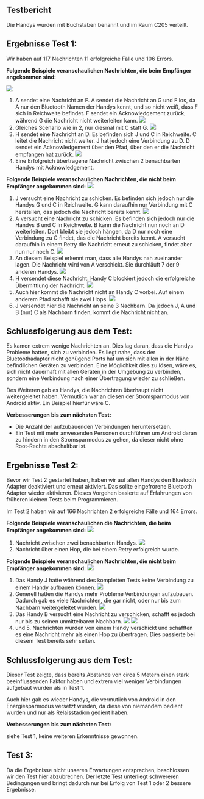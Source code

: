 Testbericht
--------------- 
Die Handys wurden mit Buchstaben benannt und im Raum C205 verteilt.


Ergebnisse Test 1: 
-----------

Wir haben auf 117 Nachrichten 11 erfolgreiche Fälle und 106 Errors. 




**Folgende Beispiele veranschaulichen Nachrichten, die beim Empfänger angekommen sind:**

![](/Bilder/Erfolg4.jpg)
1. A sendet eine Nachricht an F. A sendet die Nachricht an G und F los, da A nur den Bluetooth Namen der Handys kennt, und so nicht weiß, dass F sich in Reichweite befindet. F sendet ein Acknowledgement zurück, während G die Nachricht nicht weiterleiten kann. 
![](/Bilder/Erfolg3.jpg)
2. Gleiches Scenario wie in 2, nur diesmal mit C statt G.
![](/Bilder/Erfolg2.jpg)
3. H sendet eine Nachricht an D. Es befinden sich J und C in Reichweite. C leitet die Nachricht nicht weiter. J hat jedoch eine Verbindung zu D. D sendet ein Acknowledgement über den Pfad, über den er die Nachricht empfangen hat zurück.
![](/Bilder/Erfolg1.jpg)
4. Eine Erfolgreich übertragene Nachricht zwischen 2 benachbarten Handys mit Acknowledgement.


**Folgende Beispiele veranschaulichen Nachrichten, die nicht beim Empfänger angekommen sind:**
![](/Bilder/Miserfolg6.jpg)
1. J versucht eine Nachricht zu schicken. Es befinden sich jedoch nur die Handys G und C in Reichweite. G kann daraufhin nur Verbindung mit C herstellen, das jedoch die Nachricht bereits kennt. 
![](/Bilder/Miserfolg5.jpg)
2. A versucht eine Nachricht zu schicken. Es befinden sich jedoch nur die Handys B und C in Reichweite. B kann die Nachricht nun noch an D weiterleiten. Dort bleibt sie jedoch hängen, da D nur noch eine Verbindung zu C findet, das die Nachricht bereits kennt. A versucht daraufhin in einem Retry die Nachricht erneut zu schicken, findet aber nun nur noch C.
![](/Bilder/Miserfolg4.jpg)
3. An diesem Beispiel erkennt man, dass alle Handys nah zueinander lagen. Die Nachricht wird von A verschickt. Sie durchläuft 7 der 9 anderen Handys. 
![](/Bilder/Miserfolg3.jpg)
4. H versendet diese Nachricht. Handy C blockiert jedoch die erfolgreiche Übermittlung der Nachricht. 
![](/Bilder/Miserfolg2.jpg)
5. Auch hier kommt die Nachricht nicht an Handy C vorbei. Auf einem anderem Pfad schafft sie zwei Hops.
![](/Bilder/Miserfolg1.jpg)
6. J versendet hier die Nachricht an seine 3 Nachbarn. Da jedoch J, A und B (nur) C als Nachbarn finden, kommt die Nachricht nicht an. 

Schlussfolgerung aus dem Test: 
-----------

Es kamen extrem wenige Nachrichten an. Dies lag daran, dass die Handys Probleme hatten, sich zu verbinden. Es liegt nahe, dass der Bluetoothadapter nicht genügend Ports hat um sich mit allen in der Nähe befindlichen Geräten zu verbinden. Eine Möglichkeit dies zu lösen, wäre es, sich nicht dauerhaft mit allen Geräten in der Umgebung zu verbinden, sondern eine Verbindung nach einer Übertragung wieder zu schließen.

Des Weiteren gab es Handys, die Nachrichten überhaupt nicht weitergeleitet haben. Vermutlich war an diesen der Stromsparmodus von Android aktiv. Ein Beispiel hierfür wäre C.

**Verbesserungen bis zum nächsten Test:**

- Die Anzahl der aufzubauenden Verbindungen heruntersetzen.
- Ein Test mit mehr anwesenden Personen durchführen um Android daran zu hindern in den Stromsparmodus zu gehen, da dieser nicht ohne Root-Rechte abschaltbar ist. 

Ergebnisse Test 2: 
-----------
Bevor wir Test 2 gestartet haben, haben wir auf allen Handys den Bluetooth Adapter deaktiviert und erneut aktiviert. Das sollte eingefrorene Bluetooth Adapter wieder aktivieren. Dieses Vorgehen basierte auf Erfahrungen von früheren kleinen Tests beim Programmieren.

Im Test 2 haben wir auf 166 Nachrichten 2 erfolgreiche Fälle und 164 Errors. 


**Folgende Beispiele veranschaulichen die Nachrichten, die beim Empfänger angekommen sind:**
![](/Bilder/Test2Erfolg1.jpg)
1. Nachricht zwischen zwei benachbarten Handys. 
![](/Bilder/Test2Erfolg2.jpg)
2. Nachricht über einen Hop, die bei einem Retry erfolgreich wurde.


**Folgende Beispiele veranschaulichen Nachrichten, die nicht beim Empfänger angekommen sind:**
![](/Bilder/Test2Misserfolg1.jpg)
1. Das Handy J hatte während des kompletten Tests keine Verbindung zu einem Handy aufbauen können.
![](/Bilder/Test2Misserfolg3.jpg)
2. Generell hatten die Handys mehr Probleme Verbindungen aufzubauen. Dadurch gab es viele Nachrichten, die gar nicht, oder nur bis zum Nachbarn weitergeleitet wurden. 
![](/Bilder/Test2Misserfolg4.jpg)
3. Das Handy B versucht eine Nachricht zu verschicken, schafft es jedoch nur bis zu seinen unmittelbaren Nachbarn. 
![](/Bilder/Test2Misserfolg5.jpg)
![](/Bilder/Test2Misserfolg6.jpg)
4. und 5. Nachrichten wurden von einem Handy verschickt und schafften es eine Nachricht mehr als einen Hop zu übertragen. Dies passierte bei diesem Test bereits sehr selten.   


Schlussfolgerung aus dem Test:
-----------

Dieser Test zeigte, dass bereits Abstände von circa 5 Metern einen stark beeinflussenden Faktor haben und extrem viel weniger Verbindungen aufgebaut wurden als in Test 1. 

Auch hier gab es wieder Handys, die vermutlich von Android in den Energiesparmodus versetzt wurden, da diese von niemandem bedient wurden und nur als Relaisstadion gedient haben.  

**Verbesserungen bis zum nächsten Test:**

siehe Test 1, keine weiteren Erkenntnisse gewonnen. 

Test 3: 
-----------

Da die Ergebnisse nicht unseren Erwartungen entsprachen, beschlossen wir den Test hier abzubrechen. Der letzte Test unterliegt schwereren Bedingungen und bringt dadurch nur bei Erfolg von Test 1 oder 2 bessere Ergebnisse. 


